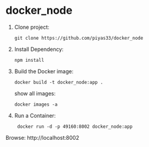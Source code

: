 # docker_node

1. Clone project:
   ```
   git clone https://github.com/piyas33/docker_node
   ```
2. Install Dependency:
   ```
   npm install
   ```
3. Build the Docker image:
   ```
   docker build -t docker_node:app .
   ```
   show all images:
   ```
   docker images -a
   ```
4.  Run a Container:
    ```
     docker run -d -p 49160:8002 docker_node:app
    ```

Browse:  http://localhost:8002
